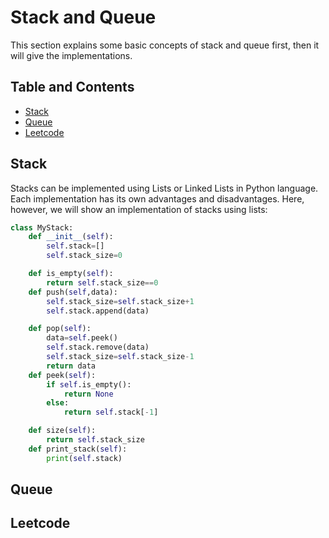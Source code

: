 # Stack and Queue
This section explains some basic concepts of  stack and queue first, then it will give the implementations.

## Table and Contents
- [Stack](#stack)
- [Queue](#queue)
- [Leetcode](#leetcode)



## Stack
Stacks can be implemented using Lists or Linked Lists in Python language. Each implementation has its own advantages and disadvantages. Here, however, we will show an implementation of stacks using lists:
```python
class MyStack:
    def __init__(self):
        self.stack=[]
        self.stack_size=0

    def is_empty(self):
        return self.stack_size==0
    def push(self,data):
        self.stack_size=self.stack_size+1
        self.stack.append(data)

    def pop(self):
        data=self.peek()
        self.stack.remove(data)
        self.stack_size=self.stack_size-1
        return data
    def peek(self):
        if self.is_empty():
            return None
        else:
            return self.stack[-1]

    def size(self):
        return self.stack_size
    def print_stack(self):
        print(self.stack)
```
## Queue

## Leetcode
